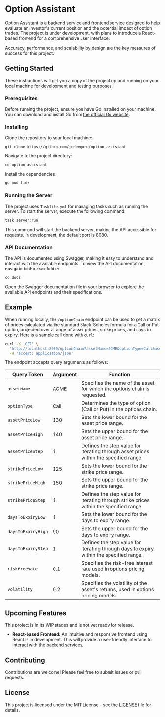 
# Option Assistant

Option Assistant is a backend service and frontend service designed to help evaluate an investor's current position and the potential impact of option trades. The project is under development, with plans to introduce a React-based frontend for a comprehensive user interface.

Accuracy, performance, and scalability by design are the key measures of success for this project.

## Getting Started

These instructions will get you a copy of the project up and running on your local machine for development and testing purposes.

### Prerequisites

Before running the project, ensure you have Go installed on your machine. You can download and install Go from [the official Go website](https://golang.org/dl/).

### Installing

Clone the repository to your local machine:

```
git clone https://github.com/jcdevguru/option-assistant
```

Navigate to the project directory:

```
cd option-assistant
```

Install the dependencies:

```
go mod tidy
```

### Running the Server

The project uses `Taskfile.yml` for managing tasks such as running the server. To start the server, execute the following command:

```
task server:run
```

This command will start the backend server, making the API accessible for requests.  In development, the default port is 8080.

### API Documentation

The API is documented using Swagger, making it easy to understand and interact with the available endpoints. To view the API documentation, navigate to the `docs` folder:

```
cd docs
```

Open the Swagger documentation file in your browser to explore the available API endpoints and their specifications.

## Example

When running locally, the `/optionChain` endpoint can be used to get a matrix of prices calculated via the standard Black-Scholes formula for a Call or Put option, projected over a range of asset prices, strike prices, and days to expiry.  Here is a sample call done with `cUrl`:

```sh
curl -X 'GET' \
  'http://localhost:8080/optionChain?assetName=ACME&optionType=Call&assetPriceLow=130&assetPriceHigh=140&assetPriceStep=1&strikePriceLow=125&strikePriceHigh=150&strikePriceStep=1&daysToExpiryLow=1&daysToExpiryHigh=90&daysToExpiryStep=1&riskFreeRate=0.1&volatility=0.2' \
  -H 'accept: application/json'
```

The endpoint accepts query arguments as follows:


| Query Token         | Argument | Function                                                                                      |
|---------------------|----------|-----------------------------------------------------------------------------------------------|
| `assetName`         | ACME     | Specifies the name of the asset for which the options chain is requested.                     |
| `optionType`        | Call     | Determines the type of option (Call or Put) in the options chain.                             |
| `assetPriceLow`     | 130      | Sets the lower bound for the asset price range.                                               |
| `assetPriceHigh`    | 140      | Sets the upper bound for the asset price range.                                               |
| `assetPriceStep`    | 1        | Defines the step value for iterating through asset prices within the specified range.         |
| `strikePriceLow`    | 125      | Sets the lower bound for the strike price range.                                              |
| `strikePriceHigh`   | 150      | Sets the upper bound for the strike price range.                                              |
| `strikePriceStep`   | 1        | Defines the step value for iterating through strike prices within the specified range.        |
| `daysToExpiryLow`   | 1        | Sets the lower bound for the days to expiry range.                                            |
| `daysToExpiryHigh`  | 90       | Sets the upper bound for the days to expiry range.                                            |
| `daysToExpiryStep`  | 1        | Defines the step value for iterating through days to expiry within the specified range.       |
| `riskFreeRate`      | 0.1      | Specifies the risk-free interest rate used in options pricing models.                         |
| `volatility`        | 0.2      | Specifies the volatility of the asset's returns, used in options pricing models.              |

## Upcoming Features

This project is in its WIP stages and is not yet ready for release.  

- **React-based Frontend:** An intuitive and responsive frontend using React is in development. This will provide a user-friendly interface to interact with the backend services.

## Contributing

Contributions are welcome! Please feel free to submit issues or pull requests.

## License

This project is licensed under the MIT License - see the [LICENSE](LICENSE) file for details.
